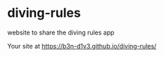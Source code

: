 # diving-rules
website to share the diving rules app

Your site at https://b3n-d1v3.github.io/diving-rules/
